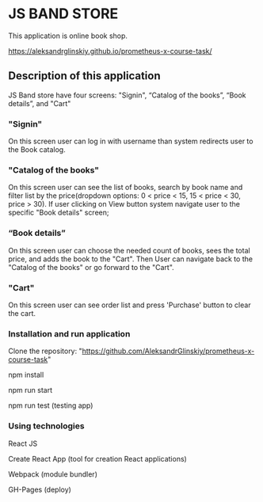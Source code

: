 # JS BAND STORE

This application is online book shop.

https://aleksandrglinskiy.github.io/prometheus-x-course-task/

## Description of this application

JS Band store have four screens: "Signin", “Catalog of the books”, “Book details”, and "Cart"

### "Signin"

On this screen user can log in with username than system redirects user to the Book catalog.

### "Catalog of the books"

On this screen user can see the list of books, search by book name and filter list by the price(dropdown options: 0 < price < 15, 15 < price < 30, price > 30). If user clicking on View button system navigate user to the specific "Book details" screen;

### “Book details”

On this screen user can choose the needed count of books, sees the total price, and adds the book to the "Cart". Then User can navigate back to the "Catalog of the books" or go forward to the "Cart".

### "Cart"

On this screen user can see order list and press 'Purchase' button to clear the cart. 


### Installation and run application

Clone the repository: "https://github.com/AleksandrGlinskiy/prometheus-x-course-task"

npm install

npm run start

npm run test (testing app)


### Using technologies

React JS

Create React App (tool for creation React applications)

Webpack (module bundler)

GH-Pages (deploy)



